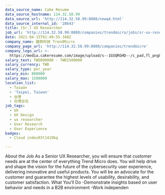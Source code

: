```yaml
---
data_source_name: Cake Resume
data_source_hostname: 114.32.58.99
data_source_url: 'http://114.32.58.99:8088/newq4.html'
data_source_internal_id: '28643'
title: (Sr.) UX Researcher
job_url: 'http://114.32.58.99:8088/companies/trendmicro/jobs/sr-ux-researcher'
date: 2021-04-15T01:49:55.348Z
company_name: 趨勢科技 TrendMicro
company_page_url: 'http://114.32.58.99:8088/companies/trendmicro'
company_logo_url: >-
  https://media.cakeresume.com/image/upload/s--1GSQRGHD--/c_pad,fl_png8,h_200,w_200/v1536046772/i1wwlco86slotrkxcujd.png
salary_text: TWD800000 - TWD1500000
salary_currency: TWD
salary_type: per_year
salary_min: 800000
salary_max: 1500000
location_list:
  - Taiwan
  - 'Taipei, Taiwan'
  - 台灣
  - 台灣台北
job_tags:
  - UX
  - UX Design
  - ux researcher
  - User Research
  - User Experience
badges:
  - Cloud index03t1419bq

---
```


About the Job As a Senior UX Researcher, you will ensure that customer needs are at the center of everything Trend Micro does. You will help drive and shape the vision for the future of the cybersecurity user experience, delivering innovative and useful products. You will be an advocate for the customer and guarantee the highest levels of usability, desirability, and customer satisfaction. What You’ll Do -Demonstrate insights based on user behavior and needs in a B2B environment -Work independen